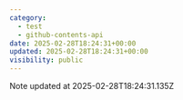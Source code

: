 ```yaml
---
category:
  - test
  - github-contents-api
date: 2025-02-28T18:24:31+00:00
updated: 2025-02-28T18:24:31+00:00
visibility: public
---
```


Note updated at 2025-02-28T18:24:31.135Z